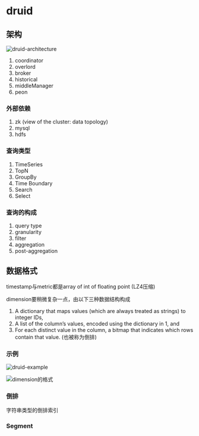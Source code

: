 # druid

## 架构
![druid-architecture](https://github.com/chuanlei/tech-notes/blob/master/pics/druid-architecture.png)

1. coordinator
2. overlord
3. broker
4. historical
5. middleManager
6. peon

### 外部依赖
1. zk (view of the cluster: data topology)
2. mysql
3. hdfs

### 查询类型
1. TimeSeries
2. TopN
3. GroupBy
4. Time Boundary
5. Search
6. Select

### 查询的构成
1. query type
2. granularity
3. filter
4. aggregation
5. post-aggregation


## 数据格式

timestamp与metric都是array of int of floating point (LZ4压缩)

dimension要稍微复杂一点，由以下三种数据结构构成

1. A dictionary that maps values (which are always treated as strings) to integer IDs,
2. A list of the column’s values, encoded using the dictionary in 1, and
3. For each distinct value in the column, a bitmap that indicates which rows contain that value. (也被称为倒排)

### 示例

![druid-example](https://github.com/chuanlei/tech-notes/blob/master/pics/druid-example.png)


![dimension的格式](https://github.com/chuanlei/tech-notes/blob/master/pics/druid-dimension-data-structure.jpg)

### 倒排

字符串类型的倒排索引

### Segment

